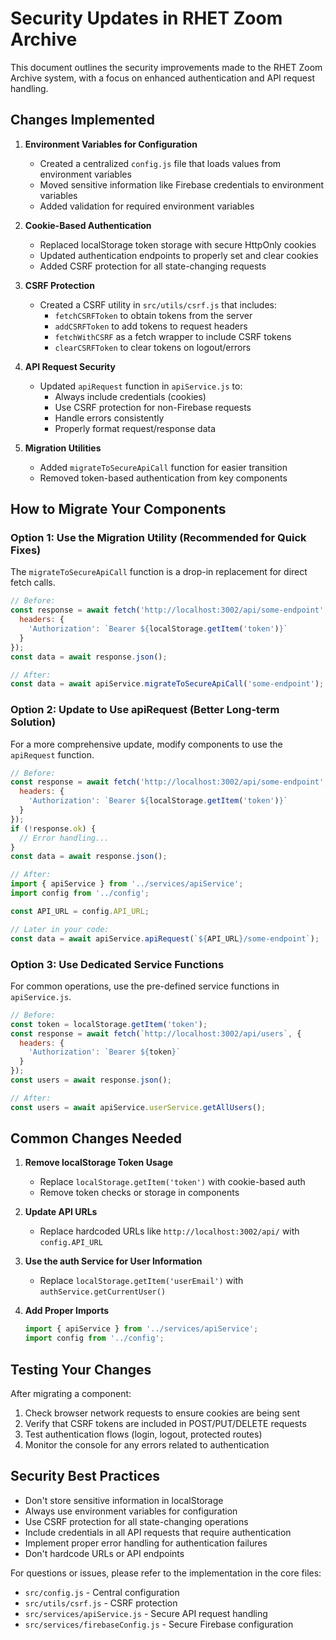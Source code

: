 # Security Updates in RHET Zoom Archive

This document outlines the security improvements made to the RHET Zoom Archive system, with a focus on enhanced authentication and API request handling.

## Changes Implemented

1. **Environment Variables for Configuration**
   - Created a centralized `config.js` file that loads values from environment variables
   - Moved sensitive information like Firebase credentials to environment variables
   - Added validation for required environment variables

2. **Cookie-Based Authentication**
   - Replaced localStorage token storage with secure HttpOnly cookies
   - Updated authentication endpoints to properly set and clear cookies
   - Added CSRF protection for all state-changing requests

3. **CSRF Protection**
   - Created a CSRF utility in `src/utils/csrf.js` that includes:
     - `fetchCSRFToken` to obtain tokens from the server
     - `addCSRFToken` to add tokens to request headers
     - `fetchWithCSRF` as a fetch wrapper to include CSRF tokens
     - `clearCSRFToken` to clear tokens on logout/errors

4. **API Request Security**
   - Updated `apiRequest` function in `apiService.js` to:
     - Always include credentials (cookies)
     - Use CSRF protection for non-Firebase requests
     - Handle errors consistently
     - Properly format request/response data

5. **Migration Utilities**
   - Added `migrateToSecureApiCall` function for easier transition
   - Removed token-based authentication from key components

## How to Migrate Your Components

### Option 1: Use the Migration Utility (Recommended for Quick Fixes)

The `migrateToSecureApiCall` function is a drop-in replacement for direct fetch calls.

```javascript
// Before:
const response = await fetch('http://localhost:3002/api/some-endpoint', {
  headers: {
    'Authorization': `Bearer ${localStorage.getItem('token')}`
  }
});
const data = await response.json();

// After:
const data = await apiService.migrateToSecureApiCall('some-endpoint');
```

### Option 2: Update to Use apiRequest (Better Long-term Solution)

For a more comprehensive update, modify components to use the `apiRequest` function.

```javascript
// Before:
const response = await fetch('http://localhost:3002/api/some-endpoint', {
  headers: {
    'Authorization': `Bearer ${localStorage.getItem('token')}`
  }
});
if (!response.ok) {
  // Error handling...
}
const data = await response.json();

// After:
import { apiService } from '../services/apiService';
import config from '../config';

const API_URL = config.API_URL;

// Later in your code:
const data = await apiService.apiRequest(`${API_URL}/some-endpoint`);
```

### Option 3: Use Dedicated Service Functions

For common operations, use the pre-defined service functions in `apiService.js`.

```javascript
// Before:
const token = localStorage.getItem('token');
const response = await fetch(`http://localhost:3002/api/users`, {
  headers: {
    'Authorization': `Bearer ${token}`
  }
});
const users = await response.json();

// After:
const users = await apiService.userService.getAllUsers();
```

## Common Changes Needed

1. **Remove localStorage Token Usage**
   - Replace `localStorage.getItem('token')` with cookie-based auth
   - Remove token checks or storage in components

2. **Update API URLs**
   - Replace hardcoded URLs like `http://localhost:3002/api/` with `config.API_URL`

3. **Use the auth Service for User Information**
   - Replace `localStorage.getItem('userEmail')` with `authService.getCurrentUser()`

4. **Add Proper Imports**
   ```javascript
   import { apiService } from '../services/apiService';
   import config from '../config';
   ```

## Testing Your Changes

After migrating a component:

1. Check browser network requests to ensure cookies are being sent
2. Verify that CSRF tokens are included in POST/PUT/DELETE requests
3. Test authentication flows (login, logout, protected routes)
4. Monitor the console for any errors related to authentication

## Security Best Practices

- Don't store sensitive information in localStorage
- Always use environment variables for configuration
- Use CSRF protection for all state-changing operations
- Include credentials in all API requests that require authentication
- Implement proper error handling for authentication failures
- Don't hardcode URLs or API endpoints

For questions or issues, please refer to the implementation in the core files:
- `src/config.js` - Central configuration
- `src/utils/csrf.js` - CSRF protection
- `src/services/apiService.js` - Secure API request handling
- `src/services/firebaseConfig.js` - Secure Firebase configuration 